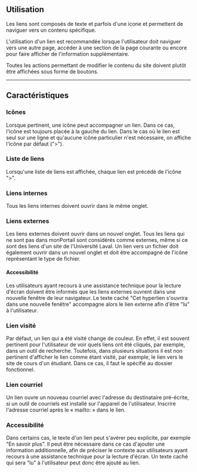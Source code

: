 ## Utilisation
Les liens sont composés de texte et parfois d'une icone et permettent de naviguer vers un contenu spécifique.

L'utilisation d'un lien est recommandée lorsque l'utilisateur doit naviguer vers une autre page, accéder à une section de la page courante ou encore pour faire afficher de l'information supplémentaire.

Toutes les actions permettant de modifier le contenu du site doivent plutôt être affichées sous forme de boutons.

---
## Caractéristiques
### Icônes
Lorsque pertinent, une icône peut accompagner un lien. Dans ce cas, l'icône est toujours placée à la gauche du lien. Dans le cas où le lien est seul sur une ligne et qu'aucune icône particulier n'est nécessaire, on affiche l'icône par défaut (">").

### Liste de liens
Lorsqu'une liste de liens est affichée, chaque lien est précédé de l'icône ">".

### Liens internes
Tous les liens internes doivent ouvrir dans le même onglet.

### Liens externes
Les liens externes doivent ouvrir dans un nouvel onglet. Tous les liens qui ne sont pas dans monPortail sont considérés comme externes, même si ce sont des liens d'un site de l'Université Laval. Un lien vers un fichier doit également ouvrir dans un nouvel onglet et doit être accompagné de l'icône représentant le type de fichier.

#### Accessibilité
Les utilisateurs ayant recours à une assistance technique pour la lecture d'écran doivent être informés que les liens externes ouvrent dans une nouvelle fenêtre de leur navigateur. Le texte caché "Cet hyperlien s'ouvrira dans une nouvelle fenêtre" accompagne alors le lien externe afin d'être "lu" à l'utilisateur.

### Lien visité
Par défaut, un lien qui a été visité change de couleur. En effet, il est souvent pertinent pour l'utilisateur de voir quels liens ont été cliqués, par exemple, dans un outil de recherche. Toutefois, dans plusieurs situations il est non pertinent d'afficher le lien comme étant visité, par exemple, le lien vers le site de cours d'un étudiant. Dans ce cas, il faut le spécifié au dossier fonctionnel.

### Lien courriel
Un lien ouvre un nouveau courriel avec l'adresse du destinataire pré-écrite, si un outil de courriels est installé sur l'appareil de l'utilisateur. Inscrire l'adresse courriel après le « mailto: » dans le lien.

### Accessibilité
Dans certains cas, le texte d'un lien peut s'avérer peu explicite, par exemple "En savoir plus". Il peut être nécessaire dans ce cas d'ajouter une information additionnelle, afin de préciser le contexte aux utilisateurs ayant recours à une assistance technique pour la lecture d'écran. Un texte caché qui sera "lu" à l'utilisateur peut donc être ajouté au lien.
